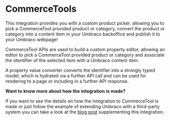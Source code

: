 # CommerceTools
This integration provides you with a custom product picker, allowing you to pick a CommerceTool provided product or category, convert the product or category into a content item in your Umbraco backoffice and publish it to your Umbraco webpage!

CommerceTool APIs are used to build a custom property editor, allowing an editor to pick a CommerceTool provided product or category and associate the identifier of the selected item with a Umbraco content item. 

A property value converter converts the identifier into a strongly typed model, which is hydrated via a further API call and can be used for rendering to a page or including in a further API response. 

**Want to know more about how the integration is made?**

If you want to see the details on how the integration to CommerceTool is made or just follow the example of extending Umbraco with a third-party system you can take a look at the [blog post](https://umbraco.com/blog/integrating-umbraco-cms-with-commercetools/) supplementing this integration. 